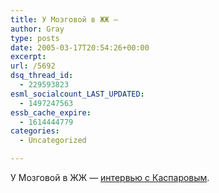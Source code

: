 ```yaml
---
title: У Мозговой в ЖЖ —
author: Gray
type: posts
date: 2005-03-17T20:54:26+00:00
excerpt:
url: /5692
dsq_thread_id:
  - 229593823
esml_socialcount_LAST_UPDATED:
  - 1497247563
essb_cache_expire:
  - 1614444779
categories:
  - Uncategorized

---
```








У Мозговой в ЖЖ &#8212; <a href="http://www.livejournal.com/users/mozgovaya/257293.html" target="_blank">интервью с Каспаровым</a>.